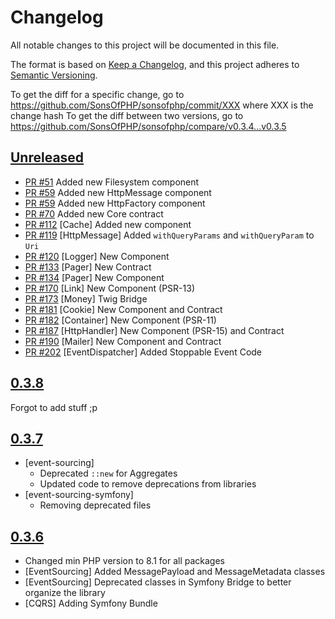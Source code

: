 # Changelog

All notable changes to this project will be documented in this file.

The format is based on [Keep a Changelog](https://keepachangelog.com/en/1.0.0/),
and this project adheres to [Semantic Versioning](https://semver.org/spec/v2.0.0.html).

To get the diff for a specific change, go to https://github.com/SonsOfPHP/sonsofphp/commit/XXX where XXX is the change hash
To get the diff between two versions, go to https://github.com/SonsOfPHP/sonsofphp/compare/v0.3.4...v0.3.5

## [Unreleased]

* [PR #51](https://github.com/SonsOfPHP/sonsofphp/pull/51) Added new Filesystem component
* [PR #59](https://github.com/SonsOfPHP/sonsofphp/pull/59) Added new HttpMessage component
* [PR #59](https://github.com/SonsOfPHP/sonsofphp/pull/59) Added new HttpFactory component
* [PR #70](https://github.com/SonsOfPHP/sonsofphp/pull/70) Added new Core contract
* [PR #112](https://github.com/SonsOfPHP/sonsofphp/pull/112) [Cache] Added new component
* [PR #119](https://github.com/SonsOfPHP/sonsofphp/pull/119) [HttpMessage] Added `withQueryParams` and `withQueryParam` to `Uri`
* [PR #120](https://github.com/SonsOfPHP/sonsofphp/pull/120) [Logger] New Component
* [PR #133](https://github.com/SonsOfPHP/sonsofphp/pull/133) [Pager] New Contract
* [PR #134](https://github.com/SonsOfPHP/sonsofphp/pull/134) [Pager] New Component
* [PR #170](https://github.com/SonsOfPHP/sonsofphp/pull/170) [Link] New Component (PSR-13)
* [PR #173](https://github.com/SonsOfPHP/sonsofphp/pull/173) [Money] Twig Bridge
* [PR #181](https://github.com/SonsOfPHP/sonsofphp/pull/181) [Cookie] New Component and Contract
* [PR #182](https://github.com/SonsOfPHP/sonsofphp/pull/182) [Container] New Component (PSR-11)
* [PR #187](https://github.com/SonsOfPHP/sonsofphp/pull/187) [HttpHandler] New Component (PSR-15) and Contract
* [PR #190](https://github.com/SonsOfPHP/sonsofphp/pull/190) [Mailer] New Component and Contract
* [PR #202](https://github.com/SonsOfPHP/sonsofphp/pull/202) [EventDispatcher] Added Stoppable Event Code

## [0.3.8]

Forgot to add stuff ;p

## [0.3.7]

* [event-sourcing]
  * Deprecated `::new` for Aggregates
  * Updated code to remove deprecations from libraries
* [event-sourcing-symfony]
  * Removing deprecated files

## [0.3.6]

* Changed min PHP version to 8.1 for all packages
* [EventSourcing] Added MessagePayload and MessageMetadata classes
* [EventSourcing] Deprecated classes in Symfony Bridge to better organize the library
* [CQRS] Adding Symfony Bundle

[Unreleased]: https://github.com/SonsOfPHP/sonsofphp/compare/v0.3.8...HEAD
[0.3.8]: https://github.com/SonsOfPHP/sonsofphp/compare/v0.3.8...v0.3.9
[0.3.7]: https://github.com/SonsOfPHP/sonsofphp/compare/v0.3.7...v0.3.8
[0.3.6]: https://github.com/SonsOfPHP/sonsofphp/compare/v0.3.6...v0.3.7
[0.3.5]: https://github.com/SonsOfPHP/sonsofphp/compare/v0.3.5...v0.3.6

